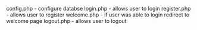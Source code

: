 config.php  - configure databse
login.php  - allows user to login
register.php  - allows user to register
welcome.php  - if user was able to login redirect to welcome page
logout.php  - allows user to logout